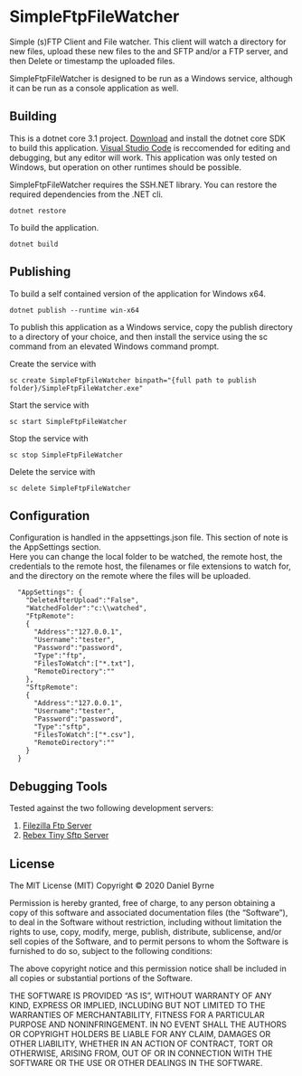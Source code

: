 # SimpleFtpFileWatcher

Simple (s)FTP Client and File watcher.  This client will watch a directory for new files, upload these new files to the and SFTP and/or a FTP server, and then Delete or timestamp the uploaded files.

SimpleFtpFileWatcher is designed to be run as a Windows service, although it can be run as a 
console application as well.


## Building

This is a dotnet core 3.1 project. [Download](https://dotnet.microsoft.com/download/dotnet-core) and install the dotnet core SDK to build this application.
[Visual Studio Code](https://code.visualstudio.com/) is reccomended for editing and debugging, but any editor will work. This application was only tested on Windows, but operation on other runtimes should be possible.  

SimpleFtpFileWatcher requires the SSH.NET library.  You can restore the required dependencies from the .NET cli.

    dotnet restore

To build the application.

    dotnet build


## Publishing

To build a self contained version of the application for Windows x64.

    dotnet publish --runtime win-x64

To publish this application as a Windows service, copy the publish directory to a directory of your choice, and then install the service using the sc command from an elevated Windows command prompt.

Create the service with

    sc create SimpleFtpFileWatcher binpath="{full path to publish folder}/SimpleFtpFileWatcher.exe"

Start the service with

    sc start SimpleFtpFileWatcher

Stop the service with 

    sc stop SimpleFtpFileWatcher

Delete the service with 

    sc delete SimpleFtpFileWatcher


## Configuration

Configuration is handled in the appsettings.json file.  This section of note is the AppSettings section.  
Here you can change the local folder to be watched, the remote host, the credentials to the remote host,
the filenames or file extensions to watch for, and the directory on the remote where the files will be uploaded.

      "AppSettings": {
        "DeleteAfterUpload":"False",
        "WatchedFolder":"c:\\watched",
        "FtpRemote": 
        {
          "Address":"127.0.0.1",
          "Username":"tester",
          "Password":"password",
          "Type":"ftp",
          "FilesToWatch":["*.txt"],
          "RemoteDirectory":""
        },
        "SftpRemote":
        {
          "Address":"127.0.0.1",
          "Username":"tester",
          "Password":"password",
          "Type":"sftp",
          "FilesToWatch":["*.csv"],
          "RemoteDirectory":""
        }
      }


## Debugging Tools

Tested against the two following development servers:

1. [Filezilla Ftp Server](https://filezilla-project.org/download.php?type=server)
2. [Rebex Tiny Sftp Server](https://labs.rebex.net/tiny-sftp-server)


## License

The MIT License (MIT)
Copyright © 2020 Daniel Byrne

Permission is hereby granted, free of charge, to any person obtaining a copy of this software and associated documentation files (the “Software”), to deal in the Software without restriction, including without limitation the rights to use, copy, modify, merge, publish, distribute, sublicense, and/or sell copies of the Software, and to permit persons to whom the Software is furnished to do so, subject to the following conditions:

The above copyright notice and this permission notice shall be included in all copies or substantial portions of the Software.

THE SOFTWARE IS PROVIDED “AS IS”, WITHOUT WARRANTY OF ANY KIND, EXPRESS OR IMPLIED, INCLUDING BUT NOT LIMITED TO THE WARRANTIES OF MERCHANTABILITY, FITNESS FOR A PARTICULAR PURPOSE AND NONINFRINGEMENT. IN NO EVENT SHALL THE AUTHORS OR COPYRIGHT HOLDERS BE LIABLE FOR ANY CLAIM, DAMAGES OR OTHER LIABILITY, WHETHER IN AN ACTION OF CONTRACT, TORT OR OTHERWISE, ARISING FROM, OUT OF OR IN CONNECTION WITH THE SOFTWARE OR THE USE OR OTHER DEALINGS IN THE SOFTWARE.

